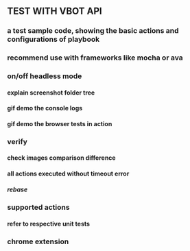 ## TEST WITH VBOT API

### a test sample code, showing the basic actions and configurations of playbook

### recommend use with frameworks like mocha or ava

### on/off headless mode
#### explain screenshot folder tree

#### gif demo the console logs
#### gif demo the browser tests in action

### verify
#### check images comparison difference
#### all actions executed without timeout error
##### rebase

### supported actions
#### refer to respective unit tests

### chrome extension
